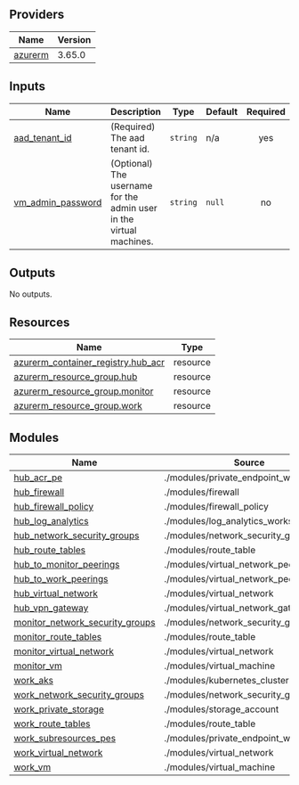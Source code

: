 <!-- BEGIN_TF_DOCS -->

## Providers

| Name | Version |
|------|---------|
| <a name="provider_azurerm"></a> [azurerm](#provider\_azurerm) | 3.65.0 |

## Inputs

| Name | Description | Type | Default | Required |
|------|-------------|------|---------|:--------:|
| <a name="input_aad_tenant_id"></a> [aad\_tenant\_id](#input\_aad\_tenant\_id) | (Required) The aad tenant id. | `string` | n/a | yes |
| <a name="input_vm_admin_password"></a> [vm\_admin\_password](#input\_vm\_admin\_password) | (Optional) The username for the admin user in the virtual machines. | `string` | `null` | no |

## Outputs

No outputs.

## Resources

| Name | Type |
|------|------|
| [azurerm_container_registry.hub_acr](https://registry.terraform.io/providers/hashicorp/azurerm/latest/docs/resources/container_registry) | resource |
| [azurerm_resource_group.hub](https://registry.terraform.io/providers/hashicorp/azurerm/latest/docs/resources/resource_group) | resource |
| [azurerm_resource_group.monitor](https://registry.terraform.io/providers/hashicorp/azurerm/latest/docs/resources/resource_group) | resource |
| [azurerm_resource_group.work](https://registry.terraform.io/providers/hashicorp/azurerm/latest/docs/resources/resource_group) | resource |

## Modules

| Name | Source | Version |
|------|--------|---------|
| <a name="module_hub_acr_pe"></a> [hub\_acr\_pe](#module\_hub\_acr\_pe) | ./modules/private_endpoint_w_dns_zone | n/a |
| <a name="module_hub_firewall"></a> [hub\_firewall](#module\_hub\_firewall) | ./modules/firewall | n/a |
| <a name="module_hub_firewall_policy"></a> [hub\_firewall\_policy](#module\_hub\_firewall\_policy) | ./modules/firewall_policy | n/a |
| <a name="module_hub_log_analytics"></a> [hub\_log\_analytics](#module\_hub\_log\_analytics) | ./modules/log_analytics_workspace | n/a |
| <a name="module_hub_network_security_groups"></a> [hub\_network\_security\_groups](#module\_hub\_network\_security\_groups) | ./modules/network_security_group | n/a |
| <a name="module_hub_route_tables"></a> [hub\_route\_tables](#module\_hub\_route\_tables) | ./modules/route_table | n/a |
| <a name="module_hub_to_monitor_peerings"></a> [hub\_to\_monitor\_peerings](#module\_hub\_to\_monitor\_peerings) | ./modules/virtual_network_peerings | n/a |
| <a name="module_hub_to_work_peerings"></a> [hub\_to\_work\_peerings](#module\_hub\_to\_work\_peerings) | ./modules/virtual_network_peerings | n/a |
| <a name="module_hub_virtual_network"></a> [hub\_virtual\_network](#module\_hub\_virtual\_network) | ./modules/virtual_network | n/a |
| <a name="module_hub_vpn_gateway"></a> [hub\_vpn\_gateway](#module\_hub\_vpn\_gateway) | ./modules/virtual_network_gateway | n/a |
| <a name="module_monitor_network_security_groups"></a> [monitor\_network\_security\_groups](#module\_monitor\_network\_security\_groups) | ./modules/network_security_group | n/a |
| <a name="module_monitor_route_tables"></a> [monitor\_route\_tables](#module\_monitor\_route\_tables) | ./modules/route_table | n/a |
| <a name="module_monitor_virtual_network"></a> [monitor\_virtual\_network](#module\_monitor\_virtual\_network) | ./modules/virtual_network | n/a |
| <a name="module_monitor_vm"></a> [monitor\_vm](#module\_monitor\_vm) | ./modules/virtual_machine | n/a |
| <a name="module_work_aks"></a> [work\_aks](#module\_work\_aks) | ./modules/kubernetes_cluster | n/a |
| <a name="module_work_network_security_groups"></a> [work\_network\_security\_groups](#module\_work\_network\_security\_groups) | ./modules/network_security_group | n/a |
| <a name="module_work_private_storage"></a> [work\_private\_storage](#module\_work\_private\_storage) | ./modules/storage_account | n/a |
| <a name="module_work_route_tables"></a> [work\_route\_tables](#module\_work\_route\_tables) | ./modules/route_table | n/a |
| <a name="module_work_subresources_pes"></a> [work\_subresources\_pes](#module\_work\_subresources\_pes) | ./modules/private_endpoint_w_dns_zone | n/a |
| <a name="module_work_virtual_network"></a> [work\_virtual\_network](#module\_work\_virtual\_network) | ./modules/virtual_network | n/a |
| <a name="module_work_vm"></a> [work\_vm](#module\_work\_vm) | ./modules/virtual_machine | n/a |
<!-- END_TF_DOCS -->